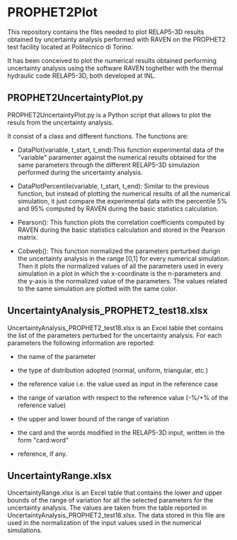 # PROPHET2Plot
This repository contains the files needed to plot RELAP5-3D results obtained by uncertainty analysis performed with RAVEN on the PROPHET2 test facility located at Politecnico di Torino.

It has been conceived to plot the numerical results obtained performing uncertainty analysis using the software RAVEN toghether with the thermal hydraulic code RELAP5-3D, both developed at INL.

## PROPHET2UncertaintyPlot.py
PROPHET2UncertaintyPlot.py is a Python script that allows to plot the resuls from the uncertainty analysis.

It consist of a class and different functions. The functions are:

- DataPlot(variable, t_start, t_end):This function experimental data of the "variable" paramenter against the numerical results obtained for the same parameters through the different RELAP5-3D simulazion performed during the uncertainty analysis.
  
- DataPlotPercentile(variable, t_start, t_end): Similar to the previous function, but instead of plotting the numerical results of all the numerical simulation, it just compare the experimental data with the percentile 5% and 95% computed by RAVEN during the basic statistics calculation.
  
- Pearson(): This function plots the correlation coefficients computed by RAVEN during the basic statistics calculation and stored in the Pearson matrix.
  
- Cobweb(): This function normalized the parameters perturbed durign the uncertainty analysis in the range [0,1] for every numerical simulation. Then it plots the normalized values of all the parameters used in every simulation in a plot in which the x-coordinate  is the n-parameters and the y-axis is the normalized value of the parameters. The values related to the same simulation are plotted  with the same color.

## UncertaintyAnalysis_PROPHET2_test18.xlsx
UncertaintyAnalysis_PROPHET2_test18.xlsx is an Excel table thet contains the list of the parameters perturbed for the uncertainty analysis. For each parameters the following information are reported:

- the name of the parameter

- the type of distribution adopted (normal, uniform, triangular, etc.)

- the reference value i.e. the value used as input in the reference case

- the range of variation with respect to the reference value (-%/+% of the reference value)

- the upper and lower bound of the range of variation

- the card and the words modified in the RELAP5-3D input, written in the form "card:word"

- reference, if any.

## UncertaintyRange.xlsx
UncertaintyRange.xlsx is an Excel table that contains the lower and upper bounds of the range of variation for all the selected parameters for the uncertainty analysis. The values are taken from the table reported in UncertaintyAnalysis_PROPHET2_test18.xlsx. The data stored in this file are used in the normalization of the input values used in the numerical simulations.